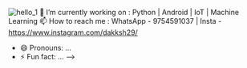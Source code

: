    ![hello_1](https://user-images.githubusercontent.com/34571410/109720893-af561380-7bd0-11eb-9a15-2f879d46e4d9.gif)
🔭 I’m currently working on : Python  | Android | IoT | Machine Learning
📫 How to reach me : WhatsApp - 9754591037 | Insta - https://www.instagram.com/dakksh29/
- 😄 Pronouns: ...
- ⚡ Fun fact: ...
-->
